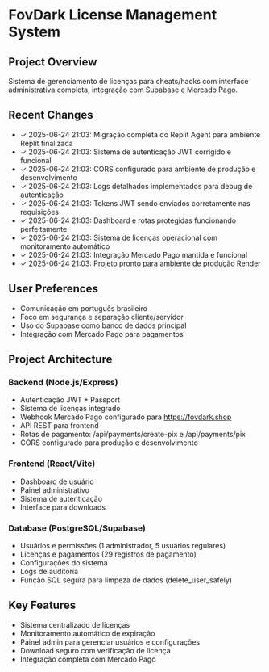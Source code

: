 # FovDark License Management System

## Project Overview
Sistema de gerenciamento de licenças para cheats/hacks com interface administrativa completa, integração com Supabase e Mercado Pago.

## Recent Changes
- ✓ 2025-06-24 21:03: Migração completa do Replit Agent para ambiente Replit finalizada
- ✓ 2025-06-24 21:03: Sistema de autenticação JWT corrigido e funcional
- ✓ 2025-06-24 21:03: CORS configurado para ambiente de produção e desenvolvimento
- ✓ 2025-06-24 21:03: Logs detalhados implementados para debug de autenticação
- ✓ 2025-06-24 21:03: Tokens JWT sendo enviados corretamente nas requisições
- ✓ 2025-06-24 21:03: Dashboard e rotas protegidas funcionando perfeitamente
- ✓ 2025-06-24 21:03: Sistema de licenças operacional com monitoramento automático
- ✓ 2025-06-24 21:03: Integração Mercado Pago mantida e funcional
- ✓ 2025-06-24 21:03: Projeto pronto para ambiente de produção Render

## User Preferences
- Comunicação em português brasileiro
- Foco em segurança e separação cliente/servidor
- Uso do Supabase como banco de dados principal
- Integração com Mercado Pago para pagamentos

## Project Architecture
### Backend (Node.js/Express)
- Autenticação JWT + Passport
- Sistema de licenças integrado
- Webhook Mercado Pago configurado para https://fovdark.shop
- API REST para frontend
- Rotas de pagamento: /api/payments/create-pix e /api/payments/pix
- CORS configurado para produção e desenvolvimento

### Frontend (React/Vite)
- Dashboard de usuário
- Painel administrativo
- Sistema de autenticação
- Interface para downloads

### Database (PostgreSQL/Supabase)
- Usuários e permissões (1 administrador, 5 usuários regulares)
- Licenças e pagamentos (29 registros de pagamento)
- Configurações do sistema
- Logs de auditoria
- Função SQL segura para limpeza de dados (delete_user_safely)

## Key Features
- Sistema centralizado de licenças
- Monitoramento automático de expiração
- Painel admin para gerenciar usuários e configurações
- Download seguro com verificação de licença
- Integração completa com Mercado Pago